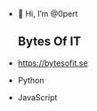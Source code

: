 - 👋 Hi, I’m @0pert
  ## Bytes Of IT
- https://bytesofit.se
  
- Python
- JavaScript


<!---
0pert/0pert is a ✨ special ✨ repository because its `README.md` (this file) appears on your GitHub profile.
You can click the Preview link to take a look at your changes.
--->
